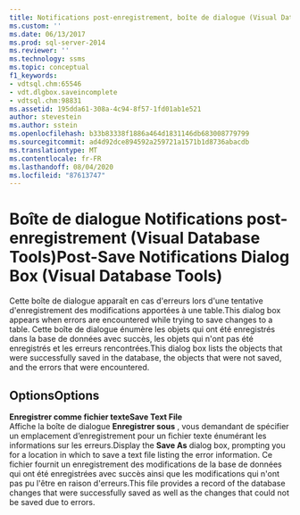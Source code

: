 ```yaml
---
title: Notifications post-enregistrement, boîte de dialogue (Visual Database Tools) | Microsoft Docs
ms.custom: ''
ms.date: 06/13/2017
ms.prod: sql-server-2014
ms.reviewer: ''
ms.technology: ssms
ms.topic: conceptual
f1_keywords:
- vdtsql.chm:65546
- vdt.dlgbox.saveincomplete
- vdtsql.chm:98831
ms.assetid: 195dda61-308a-4c94-8f57-1fd01ab1e521
author: stevestein
ms.author: sstein
ms.openlocfilehash: b33b83338f1886a464d1831146db683008779799
ms.sourcegitcommit: ad4d92dce894592a259721a1571b1d8736abacdb
ms.translationtype: MT
ms.contentlocale: fr-FR
ms.lasthandoff: 08/04/2020
ms.locfileid: "87613747"
---
```

# <a name="post-save-notifications-dialog-box-visual-database-tools"></a><span data-ttu-id="958bb-102">Boîte de dialogue Notifications post-enregistrement (Visual Database Tools)</span><span class="sxs-lookup"><span data-stu-id="958bb-102">Post-Save Notifications Dialog Box (Visual Database Tools)</span></span>
  <span data-ttu-id="958bb-103">Cette boîte de dialogue apparaît en cas d'erreurs lors d'une tentative d'enregistrement des modifications apportées à une table.</span><span class="sxs-lookup"><span data-stu-id="958bb-103">This dialog box appears when errors are encountered while trying to save changes to a table.</span></span> <span data-ttu-id="958bb-104">Cette boîte de dialogue énumère les objets qui ont été enregistrés dans la base de données avec succès, les objets qui n'ont pas été enregistrés et les erreurs rencontrées.</span><span class="sxs-lookup"><span data-stu-id="958bb-104">This dialog box lists the objects that were successfully saved in the database, the objects that were not saved, and the errors that were encountered.</span></span>  
  
## <a name="options"></a><span data-ttu-id="958bb-105">Options</span><span class="sxs-lookup"><span data-stu-id="958bb-105">Options</span></span>  
 <span data-ttu-id="958bb-106">**Enregistrer comme fichier texte**</span><span class="sxs-lookup"><span data-stu-id="958bb-106">**Save Text File**</span></span>  
 <span data-ttu-id="958bb-107">Affiche la boîte de dialogue **Enregistrer sous** , vous demandant de spécifier un emplacement d’enregistrement pour un fichier texte énumérant les informations sur les erreurs.</span><span class="sxs-lookup"><span data-stu-id="958bb-107">Display the **Save As** dialog box, prompting you for a location in which to save a text file listing the error information.</span></span> <span data-ttu-id="958bb-108">Ce fichier fournit un enregistrement des modifications de la base de données qui ont été enregistrées avec succès ainsi que les modifications qui n'ont pas pu l'être en raison d'erreurs.</span><span class="sxs-lookup"><span data-stu-id="958bb-108">This file provides a record of the database changes that were successfully saved as well as the changes that could not be saved due to errors.</span></span>  
  
  
